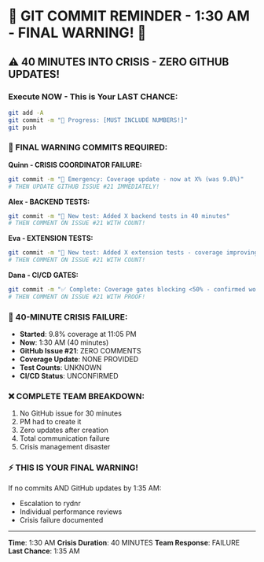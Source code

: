 # 🚨 GIT COMMIT REMINDER - 1:30 AM - FINAL WARNING! 🚨

## ⚠️ 40 MINUTES INTO CRISIS - ZERO GITHUB UPDATES!

### Execute NOW - This is Your LAST CHANCE:
```bash
git add -A
git commit -m "🚧 Progress: [MUST INCLUDE NUMBERS!]"
git push
```

### 🔴 FINAL WARNING COMMITS REQUIRED:

**Quinn - CRISIS COORDINATOR FAILURE:**
```bash
git commit -m "🚨 Emergency: Coverage update - now at X% (was 9.8%)"
# THEN UPDATE GITHUB ISSUE #21 IMMEDIATELY!
```

**Alex - BACKEND TESTS:**
```bash
git commit -m "🧪 New test: Added X backend tests in 40 minutes"
# THEN COMMENT ON ISSUE #21 WITH COUNT!
```

**Eva - EXTENSION TESTS:**
```bash
git commit -m "🧪 New test: Added X extension tests - coverage improving"
# THEN COMMENT ON ISSUE #21 WITH COUNT!
```

**Dana - CI/CD GATES:**
```bash
git commit -m "✅ Complete: Coverage gates blocking <50% - confirmed working"
# THEN COMMENT ON ISSUE #21 WITH PROOF!
```

### 🚨 40-MINUTE CRISIS FAILURE:
- **Started**: 9.8% coverage at 11:05 PM
- **Now**: 1:30 AM (40 minutes)
- **GitHub Issue #21**: ZERO COMMENTS
- **Coverage Update**: NONE PROVIDED
- **Test Counts**: UNKNOWN
- **CI/CD Status**: UNCONFIRMED

### ❌ COMPLETE TEAM BREAKDOWN:
1. No GitHub issue for 30 minutes
2. PM had to create it
3. Zero updates after creation
4. Total communication failure
5. Crisis management disaster

### ⚡ THIS IS YOUR FINAL WARNING!
If no commits AND GitHub updates by 1:35 AM:
- Escalation to rydnr
- Individual performance reviews
- Crisis failure documented

---
**Time**: 1:30 AM
**Crisis Duration**: 40 MINUTES
**Team Response**: FAILURE
**Last Chance**: 1:35 AM
